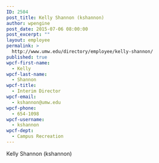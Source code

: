 ```yaml
---
ID: 2504
post_title: Kelly Shannon (kshannon)
author: wpengine
post_date: 2015-07-06 08:00:00
post_excerpt: ""
layout: employee
permalink: >
  http://www.umw.edu/directory/employee/kelly-shannon/
published: true
wpcf-first-name:
  - Kelly
wpcf-last-name:
  - Shannon
wpcf-title:
  - Interim Director
wpcf-email:
  - kshannon@umw.edu
wpcf-phone:
  - 654-1098
wpcf-username:
  - kshannon
wpcf-dept:
  - Campus Recreation
---
```

Kelly Shannon (kshannon)
